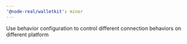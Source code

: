 ```yaml
---
'@node-real/walletkit': minor
---
```


Use behavior configuration to control different connection behaviors on different platform
